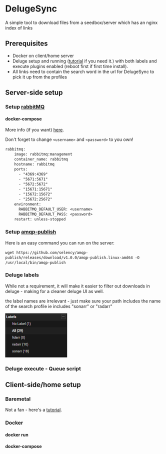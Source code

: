 # DelugeSync

A simple tool to download files from a seedbox/server which has an nginx index of links

## Prerequisites

* Docker on client/home server
* Deluge setup and running ([tutorial](https://www.linuxbabe.com/bittorrent/install-deluge-bittorrent-client-ubuntu-18-04) if you need it.) with both labels and execute plugins enabled (reboot first if first time install).
* All links need to contain the search word in the url for DelugeSync to pick it up from the profiles

## Server-side setup

### Setup [rabbitMQ](https://rabbitmq.com/)

#### docker-compose
More info (if you want) [here](https://hub.docker.com/_/rabbitmq).

Don't forget to change `<username>` and `<password>` to you own!
```SHELL
rabbitmq:
    image: rabbitmq:management
    container_name: rabbitmq
    hostname: rabbitmq
    ports:
      - "4369:4369"
      - "5671:5671"
      - "5672:5672"
      - "15671:15671"
      - "15672:15672"
      - "25672:25672"
    environment:
      RABBITMQ_DEFAULT_USER: <username>
      RABBITMQ_DEFAULT_PASS: <password>
    restart: unless-stopped
```

### Setup [amqp-publish](https://github.com/selency/amqp-publish)

Here is an easy command you can run on the server:
```SHELL
wget https://github.com/selency/amqp-publish/releases/download/v1.0.0/amqp-publish.linux-amd64 -O /usr/local/bin/amqp-publish
```

### Deluge labels

While not a requirement, it will make it easier to filter out downloads in deluge - making for a cleaner deluge UI as well.

the label names are irrelevant - just make sure your path includes the name of the search profile ie includes "sonarr" or "radarr"

![alt text](https://github.com/Plexmation/DelugeSync/blob/324ed2f6ea7a54d459b957dde00d519e396c58ee/images/deluge-labels.png "Deluge Screenshot")
### Deluge execute - Queue script

## Client-side/home setup

### Baremetal

Not a fan - here's a [tutorial](https://swimburger.net/blog/dotnet/how-to-run-a-dotnet-core-console-app-as-a-service-using-systemd-on-linux).

### Docker

#### docker run

#### docker-compose
